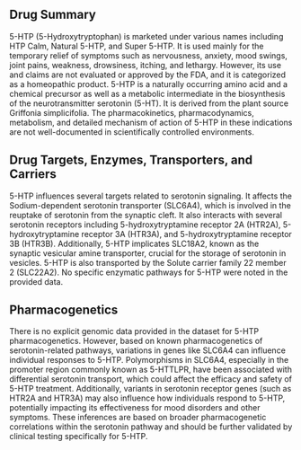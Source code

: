 ## Drug Summary
5-HTP (5-Hydroxytryptophan) is marketed under various names including HTP Calm, Natural 5-HTP, and Super 5-HTP. It is used mainly for the temporary relief of symptoms such as nervousness, anxiety, mood swings, joint pains, weakness, drowsiness, itching, and lethargy. However, its use and claims are not evaluated or approved by the FDA, and it is categorized as a homeopathic product. 5-HTP is a naturally occurring amino acid and a chemical precursor as well as a metabolic intermediate in the biosynthesis of the neurotransmitter serotonin (5-HT). It is derived from the plant source Griffonia simplicifolia. The pharmacokinetics, pharmacodynamics, metabolism, and detailed mechanism of action of 5-HTP in these indications are not well-documented in scientifically controlled environments.

## Drug Targets, Enzymes, Transporters, and Carriers
5-HTP influences several targets related to serotonin signaling. It affects the Sodium-dependent serotonin transporter (SLC6A4), which is involved in the reuptake of serotonin from the synaptic cleft. It also interacts with several serotonin receptors including 5-hydroxytryptamine receptor 2A (HTR2A), 5-hydroxytryptamine receptor 3A (HTR3A), and 5-hydroxytryptamine receptor 3B (HTR3B). Additionally, 5-HTP implicates SLC18A2, known as the synaptic vesicular amine transporter, crucial for the storage of serotonin in vesicles. 5-HTP is also transported by the Solute carrier family 22 member 2 (SLC22A2). No specific enzymatic pathways for 5-HTP were noted in the provided data.

## Pharmacogenetics
There is no explicit genomic data provided in the dataset for 5-HTP pharmacogenetics. However, based on known pharmacogenetics of serotonin-related pathways, variations in genes like SLC6A4 can influence individual responses to 5-HTP. Polymorphisms in SLC6A4, especially in the promoter region commonly known as 5-HTTLPR, have been associated with differential serotonin transport, which could affect the efficacy and safety of 5-HTP treatment. Additionally, variants in serotonin receptor genes (such as HTR2A and HTR3A) may also influence how individuals respond to 5-HTP, potentially impacting its effectiveness for mood disorders and other symptoms. These inferences are based on broader pharmacogenetic correlations within the serotonin pathway and should be further validated by clinical testing specifically for 5-HTP.